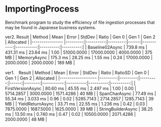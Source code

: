 # ImportingProcess
Benchmark program to study the efficiency of file ingestion processes that may be found in Japanese business systems.

ver2. Result
|          Method |     Mean |     Error |   StdDev | Ratio |      Gen 0 |      Gen 1 |     Gen 2 | Allocated |
|---------------- |---------:|----------:|---------:|------:|-----------:|-----------:|----------:|----------:|
| Baseline02Async | 739.8 ms | 431.31 ms | 23.64 ms |  1.00 | 51000.0000 | 17000.0000 | 4000.0000 |    375 MB |
|     MemoryAsync | 175.3 ms |  28.25 ms |  1.55 ms |  0.24 | 17000.0000 |  2000.0000 | 2000.0000 |    189 MB |


ver1.　Result
|             Method |     Mean |    Error |   StdDev | Ratio | RatioSD |      Gen 0 |     Gen 1 |     Gen 2 | Allocated |
|------------------- |---------:|---------:|---------:|------:|--------:|-----------:|----------:|----------:|----------:|
|  FirstVersionAsync | 80.60 ms | 45.55 ms | 2.497 ms |  1.00 |    0.00 |  5714.2857 | 3000.0000 | 1571.4286 |     40 MB |
|      SpanCharAsync | 77.49 ms | 55.34 ms | 3.033 ms |  0.96 |    0.02 |  5285.7143 | 2714.2857 | 1285.7143 |     39 MB |
|   YieldReturnAsync | 33.71 ms | 22.55 ms | 1.236 ms |  0.42 |    0.03 |  7875.0000 | 1687.5000 | 1625.0000 |     39 MB |
| StringBuilderAsync | 38.25 ms | 13.50 ms | 0.740 ms |  0.47 |    0.02 | 10500.0000 | 2071.4286 | 2000.0000 |     48 MB |
